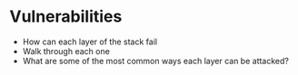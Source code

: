 # Vulnerabilities

- How can each layer of the stack fail
- Walk through each one 
- What are some of the most common ways each layer can be attacked?